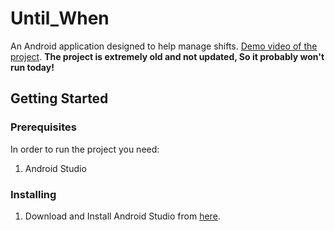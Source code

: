 # Until_When
An Android application designed to help manage shifts.
[Demo video of the project](https://youtu.be/u5Sw3YTciko). **The project is extremely old and not updated, So it probably won't run today!**
## Getting Started

### Prerequisites


In order to run the project you need:
1. Android Studio

### Installing

1. Download and Install Android Studio from [here](https://developer.android.com/studio).
